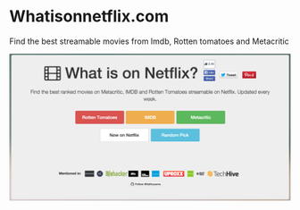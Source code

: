 # Whatisonnetflix.com

Find the best streamable movies from Imdb, Rotten tomatoes and Metacritic

![alt](https://github.com/ltalhouarne/whatisonnetflix/blob/master/img/screenshot.png)
